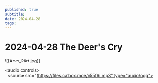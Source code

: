 ```yaml
---
published: true
subtitle: 
date: 2024-04-28
tags: 
---
```


# 2024-04-28 The Deer's Cry
![[Arvo_Pärt.jpg]]

<audio controls>  
  <source src="(https://files.catbox.moe/n55f6i.mp3" type="audio/ogg">  
</audio>